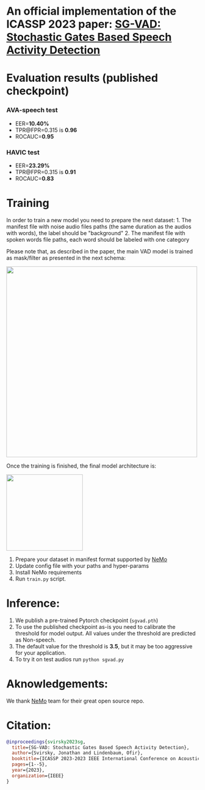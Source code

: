 # An official implementation of the ICASSP 2023 paper: [SG-VAD: Stochastic Gates Based Speech Activity Detection](https://ieeexplore.ieee.org/abstract/document/10096938)

# Evaluation results (published checkpoint)
### AVA-speech test
* EER=**10.40%**
* TPR@FPR=0.315 is **0.96**
* ROCAUC=**0.95**
### HAVIC test
* EER=**23.29%**
* TPR@FPR=0.315 is **0.91**
* ROCAUC=**0.83**


# Training

In order to train a new model you need to prepare the next dataset:
    1. The manifest file with noise audio files paths (the same duration as the audios with words), the label should be "background"
    2. The manifest file with spoken words file paths, each word should be labeled with one category

Please note that, as described in the paper, the main VAD model is trained as mask/filter as presented in the next schema:

<img src="https://github.com/jsvir/vad/blob/main/imgs/train.png" width="500"/>

Once the training is finished, the final model architecture is:

<img src="https://github.com/jsvir/vad/blob/main/imgs/inference.png" width="200"/>



1. Prepare your dataset in manifest format supported by [NeMo](https://github.com/NVIDIA/NeMo)
2. Update config file with your paths and hyper-params
3. Install NeMo requirements
4. Run `train.py` script.

# Inference:
1. We publish a pre-trained Pytorch checkpoint (`sgvad.pth`)
2. To use the published checkpoint as-is you need to calibrate the threshold for model output. All values under the threshold are predicted as Non-speech.
3. The default value for the threshold is **3.5**, but it may be too aggressive for your application.
4. To try it on test audios run `python sgvad.py`


# Aknowledgements:

We thank [NeMo](https://github.com/NVIDIA/NeMo) team for their great open source repo.

# Citation:

```bibtex
@inproceedings{svirsky2023sg,
  title={SG-VAD: Stochastic Gates Based Speech Activity Detection},
  author={Svirsky, Jonathan and Lindenbaum, Ofir},
  booktitle={ICASSP 2023-2023 IEEE International Conference on Acoustics, Speech and Signal Processing (ICASSP)},
  pages={1--5},
  year={2023},
  organization={IEEE}
}
```
